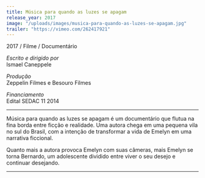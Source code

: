 ```yaml
---
title: Música para quando as luzes se apagam
release_year: 2017
image: "/uploads/images/musica-para-quando-as-luzes-se-apagam.jpg"
trailer: "https://vimeo.com/262417921"
---
```


2017 / Filme / Documentário

_Escrito e dirigido por_  
Ismael Caneppele

_Produção_  
Zeppelin Filmes e Besouro Filmes

_Financiamento_  
Edital SEDAC 11 2014

***

Música para quando as luzes se apagam é um documentário que flutua na fina borda entre ficção e realidade. Uma autora chega em uma pequena vila no sul do Brasil, com a intenção de transformar a vida de Emelyn em uma narrativa ficcional.

Quanto mais a autora provoca Emelyn com suas câmeras, mais Emelyn se torna Bernardo, um adolescente dividido entre viver o seu desejo e continuar desejando.

***


